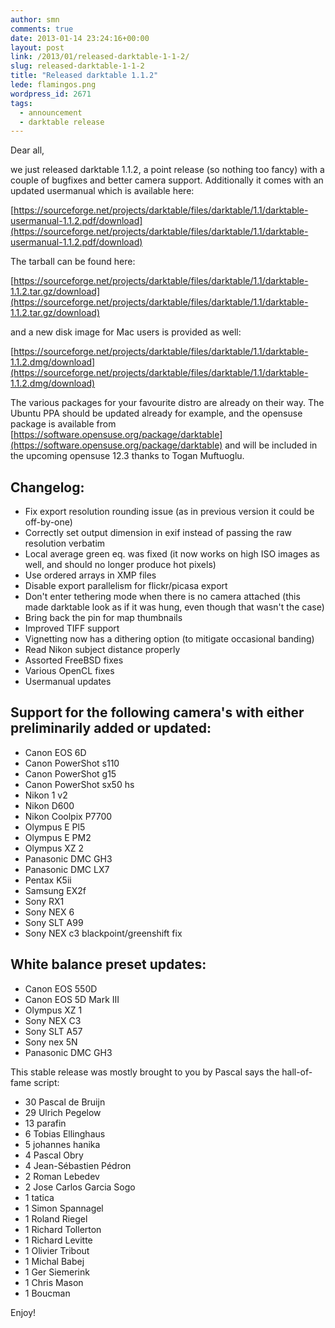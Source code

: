 ```yaml
---
author: smn
comments: true
date: 2013-01-14 23:24:16+00:00
layout: post
link: /2013/01/released-darktable-1-1-2/
slug: released-darktable-1-1-2
title: "Released darktable 1.1.2"
lede: flamingos.png
wordpress_id: 2671
tags:
  - announcement
  - darktable release
---
```

Dear all,

we just released darktable 1.1.2, a point release (so nothing too fancy) with a couple of bugfixes and better camera support. Additionally it comes with an updated usermanual which is available here:

[https://sourceforge.net/projects/darktable/files/darktable/1.1/darktable-usermanual-1.1.2.pdf/download](https://sourceforge.net/projects/darktable/files/darktable/1.1/darktable-usermanual-1.1.2.pdf/download)

The tarball can be found here:

[https://sourceforge.net/projects/darktable/files/darktable/1.1/darktable-1.1.2.tar.gz/download](https://sourceforge.net/projects/darktable/files/darktable/1.1/darktable-1.1.2.tar.gz/download)

and a new disk image for Mac users is provided as well:

[https://sourceforge.net/projects/darktable/files/darktable/1.1/darktable-1.1.2.dmg/download](https://sourceforge.net/projects/darktable/files/darktable/1.1/darktable-1.1.2.dmg/download)

The various packages for your favourite distro are already on their way. The Ubuntu PPA should be updated already for example, and the opensuse package is available from [https://software.opensuse.org/package/darktable](https://software.opensuse.org/package/darktable) and will be included in the upcoming opensuse 12.3 thanks to Togan Muftuoglu.

## Changelog:

* Fix export resolution rounding issue (as in previous version it could be off-by-one)
* Correctly set output dimension in exif instead of passing the raw resolution verbatim
* Local average green eq. was fixed (it now works on high ISO images as well, and should no longer produce hot pixels)
* Use ordered arrays in XMP files
* Disable export parallelism for flickr/picasa export
* Don't enter tethering mode when there is no camera attached (this made darktable look as if it was hung, even though that wasn't the case)
* Bring back the pin for map thumbnails
* Improved TIFF support
* Vignetting now has a dithering option (to mitigate occasional banding)
* Read Nikon subject distance properly
* Assorted FreeBSD fixes
* Various OpenCL fixes
* Usermanual updates

## Support for the following camera's with either preliminarily added or updated:

* Canon EOS 6D
* Canon PowerShot s110
* Canon PowerShot g15
* Canon PowerShot sx50 hs
* Nikon 1 v2
* Nikon D600
* Nikon Coolpix P7700
* Olympus E Pl5
* Olympus E PM2
* Olympus XZ 2
* Panasonic DMC GH3
* Panasonic DMC LX7
* Pentax K5ii
* Samsung EX2f
* Sony RX1
* Sony NEX 6
* Sony SLT A99
* Sony NEX c3 blackpoint/greenshift fix

## White balance preset updates:

* Canon EOS 550D
* Canon EOS 5D Mark III
* Olympus XZ 1
* Sony NEX C3
* Sony SLT A57
* Sony nex 5N
* Panasonic DMC GH3

This stable release was mostly brought to you by Pascal says the hall-of-fame script:

* 30 Pascal de Bruijn
* 29 Ulrich Pegelow
* 13 parafin
* 6 Tobias Ellinghaus
* 5 johannes hanika
* 4 Pascal Obry
* 4 Jean-Sébastien Pédron
* 2 Roman Lebedev
* 2 Jose Carlos Garcia Sogo
* 1 tatica
* 1 Simon Spannagel
* 1 Roland Riegel
* 1 Richard Tollerton
* 1 Richard Levitte
* 1 Olivier Tribout
* 1 Michal Babej
* 1 Ger Siemerink
* 1 Chris Mason
* 1 Boucman

Enjoy!
